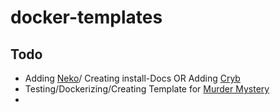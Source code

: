 # docker-templates




## Todo

- Adding [Neko](https://github.com/nurdism/neko)/ Creating install-Docs OR Adding [Cryb](https://github.com/crybapp/web)
- Testing/Dockerizing/Creating Template for [Murder Mystery](https://github.com/Scoder12/murdermystery)
- 

